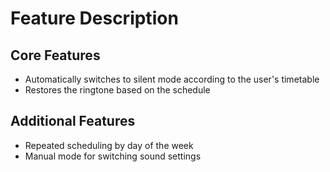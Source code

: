 # Feature Description

## Core Features
- Automatically switches to silent mode according to the user's timetable
- Restores the ringtone based on the schedule

## Additional Features
- Repeated scheduling by day of the week
- Manual mode for switching sound settings
